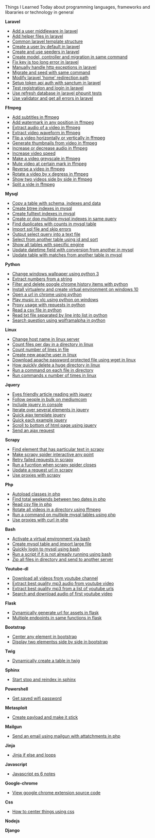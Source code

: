 Things I Learned Today about programming languages, frameworks and libararies or technology in general  


**Laravel**  
- [Add a user middleware in laravel](laravel/add-a-user-middleware-in-laravel.md)  
- [Add helper files in laravel](laravel/add-helper-files-in-laravel.md)  
- [Common laravel template structure](laravel/common-laravel-template-structure.md)  
- [Create a user by default in laravel](laravel/create-a-user-by-default-in-laravel.md)  
- [Create and use seeders in laravel](laravel/create-and-use-Seeders-in-laravel.md)  
- [Create model, controller and migration in same command](laravel/create-model,-controller-and-migration-in-same-command.md)  
- [Fix key is too long error in laravel](laravel/fix-key-is-too-long-error-in-laravel.md)  
- [Manually handle http exceptions in laravel](laravel/manually-handle-HTTP-exceptions-in-laravel.md)  
- [Migrate and seed with same command](laravel/migrate-and-seed-with-same-command.md)  
- [Modify laravel 'home' redirection path](laravel/modify-laravel-'HOME'-redirection-path.md)  
- [Setup token api auth with sanctum in laravel](laravel/setup-token-API-auth-with-Sanctum-in-laravel.md)  
- [Test registration and login in laravel](laravel/test-Registration-and-Login-in-laravel.md)  
- [Use refresh database in laravel phpunit tests](laravel/use-Refresh-database-in-laravel-PHPUnit-Tests.md)  
- [Use validator and get all errors in laravel](laravel/use-validator-and-get-all-errors-in-laravel.md)  

**Ffmpeg**  
- [Add subtitles in ffmpeg](ffmpeg/add-subtitles-in-ffmpeg.md)  
- [Add watermark in any position in ffmpeg](ffmpeg/add-watermark-in-any-position-in-ffmpeg.md)  
- [Extract audio of a video in ffmpeg](ffmpeg/extract-audio-of-a-video-in-ffmpeg.md)  
- [Extract video waveform in ffmpeg](ffmpeg/extract-video-waveform-in-ffmpeg.md)  
- [Flip a video horizontally or vertically in ffmpeg](ffmpeg/flip-a-video-horizontally-or-vertically-in-ffmpeg.md)  
- [Generate thumbnails from video in ffmpeg](ffmpeg/generate-thumbnails-from-video-in-ffmpeg.md)  
- [Increase or decrease audio in ffmpeg](ffmpeg/increase-or-decrease-audio-in-ffmpeg.md)  
- [Increase video speed](ffmpeg/increase-video-speed.md)  
- [Make a video greyscale in ffmpeg](ffmpeg/make-a-video-greyscale-in-ffmpeg.md)  
- [Mute video at certain mark in ffmpeg](ffmpeg/mute-video-at-certain-mark-in-ffmpeg.md)  
- [Reverse a video in ffmpeg](ffmpeg/reverse-a-video-in-ffmpeg.md)  
- [Rotate a video by x degress in ffmpeg](ffmpeg/rotate-a-video-by-x-degress-in-ffmpeg.md)  
- [Show two videos side by side in ffmpeg](ffmpeg/show-two-videos-side-by-side-in-ffmpeg.md)  
- [Split a vide in ffmpeg](ffmpeg/split-a-vide-in-ffmpeg.md)  

**Mysql**  
- [Copy a table with schema, indexes and data](mysql/copy-a-table-with-schema,-indexes-and-data.md)  
- [Create btree indexes in mysql](mysql/create-btree-indexes-in-mysql.md)  
- [Create fulltext indexes in mysql](mysql/create-fulltext-indexes-in-mysql.md)  
- [Create or dop multiple mysql indexes in same query](mysql/create-or-dop-multiple-mysql-indexes-in-same-query.md)  
- [Find duplicates with counts in mysql table](mysql/find-duplicates-with-counts-in-mysql-table.md)  
- [Import sql file and skip errors](mysql/import-sql-file-and-skip-errors.md)  
- [Output select query into a text file](mysql/output-select-query-into-a-text-file.md)  
- [Select from another table using id and sort](mysql/select-from-another-table-using-id-and-sort.md)  
- [Show all tables with specific engine](mysql/show-all-tables-with-specific-engine.md)  
- [Update datetime field with conversion from another in mysql](mysql/update-datetime-field-with-conversion-from-another-in-mysql.md)  
- [Update table with matches from another table in mysql](mysql/update-table-with-matches-from-another-table-in-mysql.md)  

**Python**  
- [Change windows wallpaper using python 3](python/change-windows-wallpaper-using-python-3.md)  
- [Extract numbers from a string](python/extract-numbers-from-a-string.md)  
- [Filter and delete google chrome history items with python](python/filter-and-delete-google-chrome-history-items-with-python.md)  
- [Install virtualenv and create virtual environment on windows 10](python/install-virtualenv-and-create-virtual-environment-on-windows-10.md)  
- [Open a url in chrome using python](python/open-a-url-in-chrome-using-python.md)  
- [Play music in vlc using python on windows](python/play-music-in-vlc-using-python-on-windows.md)  
- [Proxy usage with requests in python](python/proxy-usage-with-requests-in-python.md)  
- [Read a csv file in python](python/read-a-csv-file-in-python.md)  
- [Read txt file separated by line into list in python](python/read-txt-file-separated-by-line-into-list-in-python.md)  
- [Search question using wolframalpha in python](python/search-question-using-wolframalpha-in-python.md)  

**Linux**  
- [Change host name in linux server](linux/change-host-name-in-linux-server.md)  
- [Count files per day in a directory in linux](linux/count-files-per-day-in-a-directory-in-linux.md)  
- [Count number of lines in file](linux/count-number-of-lines-in-file.md)  
- [Create new apache user in linux](linux/create-new-apache-user-in-linux.md)  
- [Download apache password protected file using wget in linux](linux/download-apache-password-protected-file-using-wget-in-linux.md)  
- [How quickly delete a huge directory in linux](linux/how-quickly-delete-a-huge-directory-in-linux.md)  
- [Run a command on each file in directory](linux/run-a-command-on-each-file-in-directory.md)  
- [Run commands x number of times in linux](linux/run-commands-x-number-of-times-in-linux.md)  

**Jquery**  
- [Eyes friendly article reading with jquery](jquery/eyes-friendly-article-reading-with-jquery.md)  
- [Follow people in bulk on mediumcom](jquery/follow-people-in-bulk-on-mediumcom.md)  
- [Include jquery in console](jquery/include-jquery-in-console.md)  
- [Iterate over several elements in jquery](jquery/iterate-over-several-elements-in-jquery.md)  
- [Quick ajax template jquery](jquery/quick-ajax-template-jquery.md)  
- [Quick each example jquery](jquery/quick-each-example-jquery.md)  
- [Scroll to bottom of html page using jquery](jquery/scroll-to-bottom-of-html-page-using-jquery.md)  
- [Send an ajax request](jquery/send-an-ajax-request.md)  

**Scrapy**  
- [Find element that has particular text in scrapy](scrapy/find-element-that-has-particular-text-in-scrapy.md)  
- [Make scrapy spider interactive any point](scrapy/make-scrapy-spider-interactive-any-point.md)  
- [Retry failed requests in scrapy](scrapy/retry-failed-requests-in-scrapy.md)  
- [Run a fucntion when scrapy spider closes](scrapy/run-a-fucntion-when-scrapy-spider-closes.md)  
- [Update a request url in scrapy](scrapy/update-a-request-url-in-scrapy.md)  
- [Use proxies with scrapy](scrapy/use-proxies-with-scrapy.md)  

**Php**  
- [Autoload classes in php](php/autoload-classes-in-php.md)  
- [Find total weekends between two dates in php](php/find-total-weekends-between-two-dates-in-php.md)  
- [Read csv file in php](php/read-csv-file-in-php.md)  
- [Rotate all videos in a directory using ffmpeg](php/rotate-all-videos-in-a-directory-using-ffmpeg.md)  
- [Run a command on multiple mysql tables using php](php/run-a-command-on-multiple-mysql-tables-using-php.md)  
- [Use proxies with curl in php](php/use-proxies-with-curl-in-php.md)  

**Bash**  
- [Activate a virtual environment via bash](bash/activate-a-virtual-environment-via-bash.md)  
- [Create mysql table and import large file](bash/create-mySQL-table-and-import-large-file.md)  
- [Quickly login to mysql using bash](bash/quickly-login-to-mysql-using-bash.md)  
- [Run a script if it is not already running using bash](bash/run-a-script-if-it-is-not-already-running-using-bash.md)  
- [Zip all files in directory and send to another server](bash/zip-all-files-in-directory-and-send-to-another-server.md)  

**Youtube-dl**  
- [Download all videos from youtube channel](youtube-dl/download-all-videos-from-youtube-channel.md)  
- [Extract best quality mp3 audio from youtube video](youtube-dl/extract-best-quality-mp3-audio-from-youtube-video.md)  
- [Extract best quality mp3 from a list of youtube urls](youtube-dl/extract-best-quality-mp3-from-a-list-of-youtube-urls.md)  
- [Search and download audio of first youtube video](youtube-dl/search-and-download-audio-of-first-youtube-video.md)  

**Flask**  
- [Dynamically generate url for assets in flask](flask/dynamically-generate-url-for-assets-in-flask.md)  
- [Multiple endpoints in same functions in flask](flask/multiple-endpoints-in-same-functions-in-flask.md)  

**Bootstrap**  
- [Center any element in bootstrap](bootstrap/center-any-element-in-bootstrap.md)  
- [Display two elementss side by side in bootstrap](bootstrap/display-two-elementss-side-by-side-in-bootstrap.md)  

**Twig**  
- [Dynamically create a table in twig](twig/dynamically-create-a-table-in-twig.md)  

**Sphinx**  
- [Start stop and reindex in sphinx](sphinx/start-stop-and-reindex-in-sphinx.md)  

**Powershell**  
- [Get saved wifi password](powershell/get-saved-wifi-password.md)  

**Metasploit**  
- [Create payload and make it stick](metasploit/create-payload-and-make-it-stick.md)  

**Mailgun**  
- [Send an email using mailgun with attatchments in php](mailgun/send-an-email-using-mailgun-with-attatchments-in-php.md)  

**Jinja**  
- [Jinja if else and loops](jinja/jinja-if-else-and-loops.md)  

**Javascript**  
- [Javascript es 6 notes](javascript/javascript-es-6-notes.md)  

**Google-chrome**  
- [View google chrome extension source code](google-chrome/view-google-chrome-extension-source-code.md)  

**Css**  
- [How to center things using css](css/how-to-center-things-using-css.md)  

**Nodejs**  

**Django**  
